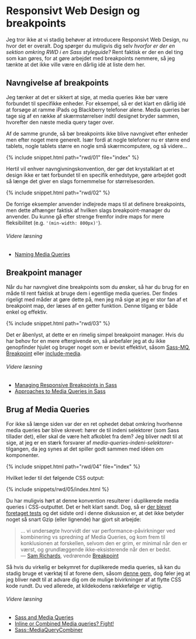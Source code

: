 
# Responsivt Web Design og breakpoints

Jeg tror ikke at vi stadig behøver at introducere Responsivt Web Design, nu hvor det er overalt. Dog spørger du muligvis dig selv *hvorfor er der en sektion omkring RWD i en Sass styleguide?* Rent faktisk er der en del ting som kan gøres, for at gøre arbejdet med breakpoints nemmere, så jeg tænkte at det ikke ville være en dårlig idé at liste dem her.

## Navngivelse af breakpoints

Jeg tænker at det er sikkert at sige, at media queries ikke bør være forbundet til specifikke enheder. For eksempel, så er det klart en dårlig idé at forsøge at ramme iPads og Blackberry telefoner alene. Media queries bør tage sig af en række af skærmstørrelser indtil designet bryder sammen, hvorefter den næste media query tager over.

Af de samme grunde, så bør breakpoints ikke blive navngivet efter enheder men efter noget mere generelt. Især fordi at nogle telefoner nu er større end tablets, nogle tablets større en nogle små skærmcomputere, og så videre...

{% include snippet.html path="rwd/01" file="index" %}

Hertil vil enhver navngivningskonvention, der gør det krystalklart at et design ikke er tæt forbundet til en specifik enhedstype, gøre arbejdet godt så længe det giver en slags fornemmelse for størrelsesorden.

{% include snippet.html path="rwd/02" %}

<div class="note">
  <p>De forrige eksempler anvender indlejrede maps til at definere breakpoints, men dette afhænger faktisk af hvilken slags breakpoint-manager du anvender. Du kunne gå efter strenge fremfor indre maps for mere fleksibilitet (e.g. <code>'(min-width: 800px)'</code>).</p>
</div>

###### Videre læsning

* [Naming Media Queries](http://css-tricks.com/naming-media-queries/)

## Breakpoint manager

Når du har navngivet dine breakpoints som du ønsker, så har du brug for en måde til rent faktisk at bruge dem i egentlige media queries. Der findes rigeligt med måder at gøre dette på, men jeg må sige at jeg er stor fan af et breakpoint map, der læses af en getter funktion. Denne tilgang er både enkel og effektiv.

{% include snippet.html path="rwd/03" %}

<div class="note">
  <p>Det er åbenlyst, at dette er en rimelig simpel breakpoint manager. Hvis du har behov for en mere eftergivende en, så anbefaler jeg at du ikke genopfinder hjulet og bruger noget som er bevist effektivt, såsom <a href="https://github.com/sass-mq/sass-mq">Sass-MQ</a>, <a href="http://breakpoint-sass.com/">Breakpoint</a> eller <a href="https://github.com/eduardoboucas/include-media">include-media</a>.</p>
</div>

###### Videre læsning

* [Managing Responsive Breakpoints in Sass](http://www.sitepoint.com/managing-responsive-breakpoints-sass/)
* [Approaches to Media Queries in Sass](http://css-tricks.com/approaches-media-queries-sass/)

## Brug af Media Queries

For ikke så længe siden var der en ret ophedet debat omkring hvorhenne media queries bør blive skrevet: hører de til indeni selektorer (som Sass tillader det), eller skal de være helt afkoblet fra dem? Jeg bliver nødt til at sige, at jeg er en stærk forsvarer af *media-queries-indeni-selektorer*-tilgangen, da jeg synes at det spiller godt sammen med idéen om komponenter.

{% include snippet.html path="rwd/04" file="index" %}

Hvilket leder til det følgende CSS output:

{% include snippets/rwd/05/index.html %}

Du har muligvis hørt at denne konvention resulterer i duplikerede media queries i CSS-outputtet. Det er helt klart sandt. Dog, så er [der blevet foretaget tests](http://sasscast.tumblr.com/post/38673939456/sass-and-media-queries) og det sidste ord i denne diskussion er, at det ikke betyder noget så snart Gzip (eller lignende) har gjort sit arbejde:

> … vi undersøgte hvorvidt der var performance-påvirkninger ved kombinering vs spredning af Media Queries, og kom frem til konklusionen at forskellen, selvom den er grim, er minimal når den er værst, og grundlæggende ikke-eksisterende når den er bedst.<br>
> &mdash; [Sam Richards](https://twitter.com/snugug), vedrørende [Breakpoint](http://breakpoint-sass.com/)

Så hvis du virkelig er bekymret for duplikerede media queries, så kan du stadig bruge et værktøj til at forene dem, såsom [denne gem](https://github.com/aaronjensen/sass-media_query_combiner), dog føler jeg at jeg bliver nødt til at advare dig om de mulige bivirkninger af at flytte CSS kode rundt. Du ved allerede, at kildekodens rækkefølge er vigtig.

###### Videre læsning

* [Sass and Media Queries](http://sasscast.tumblr.com/post/38673939456/sass-and-media-queries)
* [Inline or Combined Media queries? Fight!](http://benfrain.com/inline-or-combined-media-queries-in-sass-fight/)
* [Sass::MediaQueryCombiner](https://github.com/aaronjensen/sass-media_query_combiner)
